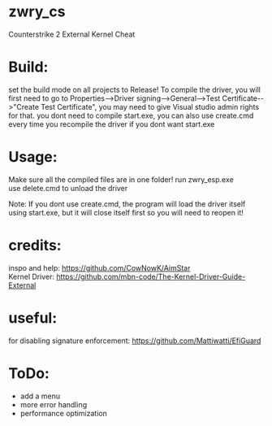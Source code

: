 # zwry_cs
Counterstrike 2 External Kernel Cheat

# Build:
set the build mode on all projects to Release!
To compile the driver, you will first need to go to Properties-->Driver signing-->General-->Test Certificate-->"Create Test Certificate", you may need to give Visual studio admin rights for that.
you dont need to compile start.exe, you can also use create.cmd every time you recompile the driver if you dont want start.exe

# Usage:
Make sure all the compiled files are in one folder!
run zwry_esp.exe <br />
use delete.cmd to unload the driver <br />

Note: If you dont use create.cmd, the program will load the driver itself using start.exe, but it will close itself first so you will need to reopen it!

# credits:
inspo and help: https://github.com/CowNowK/AimStar <br />
Kernel Driver: https://github.com/mbn-code/The-Kernel-Driver-Guide-External

# useful:
for disabling signature enforcement: https://github.com/Mattiwatti/EfiGuard

# ToDo:
- add a menu
- more error handling
- performance optimization
